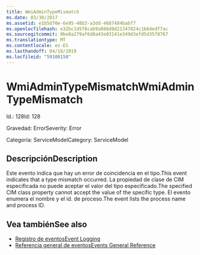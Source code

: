 ```yaml
---
title: WmiAdminTypeMismatch
ms.date: 03/30/2017
ms.assetid: e1b5d70e-6e95-48b3-a3dd-4687484babf7
ms.openlocfilehash: e32bc145f8cab9a086d8d21347824c1b64edf7ac
ms.sourcegitcommit: 0be8a279af6d8a43e03141e349d3efd5d35f8767
ms.translationtype: MT
ms.contentlocale: es-ES
ms.lasthandoff: 04/18/2019
ms.locfileid: "59100150"
---
```

# <a name="wmiadmintypemismatch"></a><span data-ttu-id="74fdb-102">WmiAdminTypeMismatch</span><span class="sxs-lookup"><span data-stu-id="74fdb-102">WmiAdminTypeMismatch</span></span>
<span data-ttu-id="74fdb-103">Id.: 128</span><span class="sxs-lookup"><span data-stu-id="74fdb-103">Id: 128</span></span>  
  
 <span data-ttu-id="74fdb-104">Gravedad: Error</span><span class="sxs-lookup"><span data-stu-id="74fdb-104">Severity: Error</span></span>  
  
 <span data-ttu-id="74fdb-105">Categoría: ServiceModel</span><span class="sxs-lookup"><span data-stu-id="74fdb-105">Category: ServiceModel</span></span>  
  
## <a name="description"></a><span data-ttu-id="74fdb-106">Descripción</span><span class="sxs-lookup"><span data-stu-id="74fdb-106">Description</span></span>  
 <span data-ttu-id="74fdb-107">Este evento indica que hay un error de coincidencia en el tipo.</span><span class="sxs-lookup"><span data-stu-id="74fdb-107">This event indicates that a type mismatch occurred.</span></span> <span data-ttu-id="74fdb-108">La propiedad de clase de CIM especificada no puede aceptar el valor del tipo especificado.</span><span class="sxs-lookup"><span data-stu-id="74fdb-108">The specified CIM class property cannot accept the value of the specific type.</span></span> <span data-ttu-id="74fdb-109">El evento enumera el nombre y el id. de proceso.</span><span class="sxs-lookup"><span data-stu-id="74fdb-109">The event lists the process name and process ID.</span></span>  
  
## <a name="see-also"></a><span data-ttu-id="74fdb-110">Vea también</span><span class="sxs-lookup"><span data-stu-id="74fdb-110">See also</span></span>

- [<span data-ttu-id="74fdb-111">Registro de eventos</span><span class="sxs-lookup"><span data-stu-id="74fdb-111">Event Logging</span></span>](../../../../../docs/framework/wcf/diagnostics/event-logging/index.md)
- [<span data-ttu-id="74fdb-112">Referencia general de eventos</span><span class="sxs-lookup"><span data-stu-id="74fdb-112">Events General Reference</span></span>](../../../../../docs/framework/wcf/diagnostics/event-logging/events-general-reference.md)
